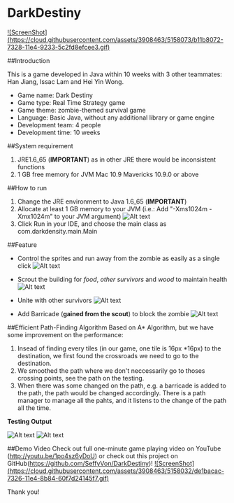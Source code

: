 DarkDestiny
===========
[![ScreenShot] (https://cloud.githubusercontent.com/assets/3908463/5158073/b11b8072-7328-11e4-9233-5c2fd8efcee3.gif)](http://youtu.be/1po4sz6yDoU.)

##Introduction

This is a game developed in Java within 10 weeks with 3 other teammates: Han Jiang, Issac Lam and Hei Yin Wong.

* Game name: Dark Destiny
* Game type: Real Time Strategy game
* Game theme: zombie-themed survival game
* Language: Basic Java, without any additional library or game engine
* Development team: 4 people
* Development time: 10 weeks


##System requirement
1. JRE1.6_65 (**IMPORTANT**) as in other JRE there would be inconsistent functions
2. 1 GB free memory for JVM Mac 10.9 Mavericks 10.9.0 or above


##How to run
1. Change the JRE environment to Java 1.6_65 (**IMPORTANT**)
2. Allocate at least 1 GB memory to your JVM (i.e.: Add "-Xms1024m -Xmx1024m" to your JVM argument)
![Alt text](https://cloud.githubusercontent.com/assets/3908463/5157979/860e1a56-7324-11e4-9160-ebefef13ad25.png "configuration")
3. Click Run in your IDE, and choose the main class as com.darkdensity.main.Main

##Feature
* Control the sprites and run away from the zombie as easily as a single click
![Alt text](https://cloud.githubusercontent.com/assets/3908463/5158176/deb42a54-732b-11e4-975e-8714cc95684a.png "basic scene")

* Scrout the building for *food*, *other survivors* and *wood* to maintain health
![Alt text](https://cloud.githubusercontent.com/assets/3908463/5158143/f4d29650-732a-11e4-9bc2-442173c9b67e.png "scout building")

* Unite with other survivors
![Alt text](https://cloud.githubusercontent.com/assets/3908463/5158151/2a2a8d9e-732b-11e4-85b4-f95c293517cc.png "other survivors")

* Add Barricade (**gained from the scout**) to block the zombie
![Alt text](https://cloud.githubusercontent.com/assets/3908463/5158069/8a7cee88-7328-11e4-89a7-dbbd0a6f5270.png "block the zombie")


##Efficient Path-Finding Algorithm
Based on A* Algorithm, but we have some improvement on the performance:
1. Insead of finding every tiles (in our game, one tile is 16px *16px) to the destination, we first found the crossroads we need to go to the destination.
2. We smoothed the path where we don't neccessarily go to thoses crossing points, see the path on the testing. 
3. When there was some changed on the path, e.g. a barricade is added to the path, the path would be changed accordingly. There is a path manager to manage all the pahts, and it listens to the change of the path all the time.

**Testing Output**

![Alt text](https://cloud.githubusercontent.com/assets/3908463/5158058/4de779c0-7328-11e4-97c2-09c62f68bb3b.png "A* test 1")
![Alt text](https://cloud.githubusercontent.com/assets/3908463/5158059/51829ef2-7328-11e4-8400-88758e6766f1.png "A* test 2")



##Demo Video
Check out full one-minute game playing video on YouTube (http://youtu.be/1po4sz6yDoU) or check out this project on GitHub(https://github.com/SeffyVon/DarkDestiny)!
[![ScreenShot] (https://cloud.githubusercontent.com/assets/3908463/5158032/de1bacac-7326-11e4-8b84-60f7d24145f7.gif)](http://youtu.be/1po4sz6yDoU.)


Thank you!

